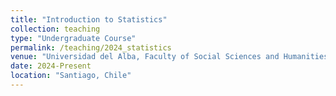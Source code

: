 ```yaml
---
title: "Introduction to Statistics"
collection: teaching
type: "Undergraduate Course"
permalink: /teaching/2024_statistics
venue: "Universidad del Alba, Faculty of Social Sciences and Humanities"
date: 2024-Present
location: "Santiago, Chile"
---
```


<!-- For two consecutive years, 2020 and 2021, I taught the tutorial accompagnying the graduate course *Multivariate Regression Analyses*, taught by Prof. Dr. Roger Berger. The tutorial primarily focussed on teaching the students advanced quantitative methods in R, but I also taught the basic theory of these methods. --->  

